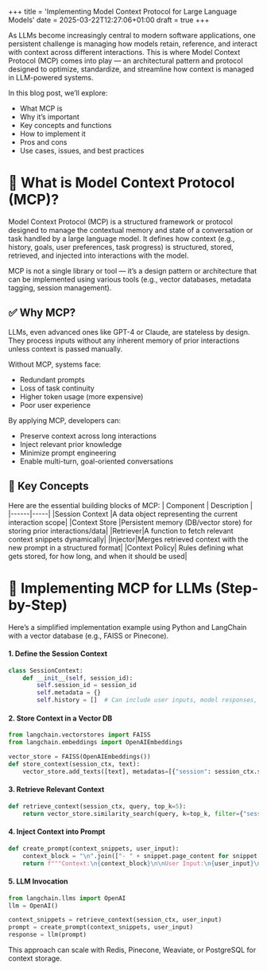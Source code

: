 +++
title = 'Implementing Model Context Protocol for Large Language Models'
date = 2025-03-22T12:27:06+01:00
draft = true
+++

As LLMs become increasingly central to modern software applications, one persistent challenge is managing how models retain, reference, and interact with context across different interactions. This is where Model Context Protocol (MCP) comes into play — an architectural pattern and protocol designed to optimize, standardize, and streamline how context is managed in LLM-powered systems.

In this blog post, we’ll explore:

- What MCP is
- Why it’s important
- Key concepts and functions
- How to implement it
- Pros and cons
- Use cases, issues, and best practices

# 📌 What is Model Context Protocol (MCP)?

Model Context Protocol (MCP) is a structured framework or protocol designed to manage the contextual memory and state of a conversation or task handled by a large language model. It defines how context (e.g., history, goals, user preferences, task progress) is structured, stored, retrieved, and injected into interactions with the model.

MCP is not a single library or tool — it’s a design pattern or architecture that can be implemented using various tools (e.g., vector databases, metadata tagging, session management).

## ✅ Why MCP?

LLMs, even advanced ones like GPT-4 or Claude, are stateless by design. They process inputs without any inherent memory of prior interactions unless context is passed manually.

Without MCP, systems face:

- Redundant prompts
- Loss of task continuity
- Higher token usage (more expensive)
- Poor user experience

By applying MCP, developers can:

- Preserve context across long interactions
- Inject relevant prior knowledge
- Minimize prompt engineering
- Enable multi-turn, goal-oriented conversations

## 🧠 Key Concepts

Here are the essential building blocks of MCP:
| Component | Description |
|------|-----|
|Session Context |A data object representing the current interaction scope|
|Context Store |Persistent memory (DB/vector store) for storing prior interactions/data|
|Retriever|A function to fetch relevant context snippets dynamically|
|Injector|Merges retrieved context with the new prompt in a structured format|
|Context Policy| Rules defining what gets stored, for how long, and when it should be used|

# 🔧 Implementing MCP for LLMs (Step-by-Step)

Here’s a simplified implementation example using Python and LangChain with a vector database (e.g., FAISS or Pinecone).

#### 1. Define the Session Context

```python
class SessionContext:
    def __init__(self, session_id):
        self.session_id = session_id
        self.metadata = {}
        self.history = []  # Can include user inputs, model responses, task metadata
```

#### 2. Store Context in a Vector DB

```python
from langchain.vectorstores import FAISS
from langchain.embeddings import OpenAIEmbeddings

vector_store = FAISS(OpenAIEmbeddings())
def store_context(session_ctx, text):
    vector_store.add_texts([text], metadatas=[{"session": session_ctx.session_id}])
```

#### 3. Retrieve Relevant Context

```python
def retrieve_context(session_ctx, query, top_k=5):
    return vector_store.similarity_search(query, k=top_k, filter={"session": session_ctx.session_id})
```

#### 4. Inject Context into Prompt

```python
def create_prompt(context_snippets, user_input):
    context_block = "\n".join(["- " + snippet.page_content for snippet in context_snippets])
    return f"""Context:\n{context_block}\n\nUser Input:\n{user_input}\n\nResponse:"""
```

#### 5. LLM Invocation

```python
from langchain.llms import OpenAI
llm = OpenAI()

context_snippets = retrieve_context(session_ctx, user_input)
prompt = create_prompt(context_snippets, user_input)
response = llm(prompt)
```

This approach can scale with Redis, Pinecone, Weaviate, or PostgreSQL for context storage.
